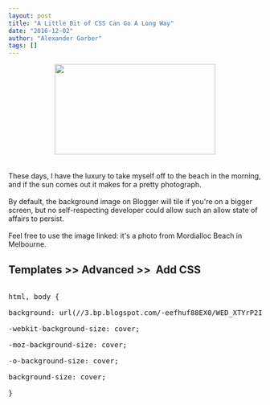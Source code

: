 ```yaml
---
layout: post
title: "A Little Bit of CSS Can Go A Long Way"
date: "2016-12-02"
author: "Alexander Garber"
tags: []
---
```


<div dir="ltr" style="text-align: left;" trbidi="on">
      <div class="separator" style="clear: both; text-align: center;"><a href="https://4.bp.blogspot.com/-k0pYYCz26dc/WEEB0ac_sHI/AAAAAAAAKgw/fBoqVnfhKiw6ONVOmjCY_Dnk6PS9L06lQCLcB/s1600/PHOTO_20161129_093947.jpg" imageanchor="1" style="margin-left: 1em; margin-right: 1em;"><img border="0" height="180" src="https://4.bp.blogspot.com/-k0pYYCz26dc/WEEB0ac_sHI/AAAAAAAAKgw/fBoqVnfhKiw6ONVOmjCY_Dnk6PS9L06lQCLcB/s320/PHOTO_20161129_093947.jpg" width="320"></a></div>
<br><br>These days, I have the luxury to take
      myself off to the beach in the morning, and if the sun comes out it makes for a pretty photograph.<br><br>By default, the background image on Blogger will tile if you're on a bigger screen, but no self-respecting developer could allow such
      an allow state of affairs to persist.<br><br>Feel free to use the image linked: it's a photo from Mordialloc Beach in Melbourne.<br>
      <h2 style="text-align: left;">Templates &gt;&gt; Advanced &gt;&gt;  Add CSS</h2>
      <pre class="brush:css"><br>html, body {<br><br>background: url(//3.bp.blogspot.com/-eefhuf88EX0/WED_XTYrP2I/AAAAAAAAKgo/GVOL8FHxtT4NBvVMaUUNELXXBaWAkCQDACK4B/w1200/PHOTO_20161129_093947.jpg) no-repeat center center fixed;<br><br>-webkit-background-size: cover;<br><br>-moz-background-size: cover;<br><br>-o-background-size: cover;<br><br>background-size: cover;<br><br>}</pre>
    </div>